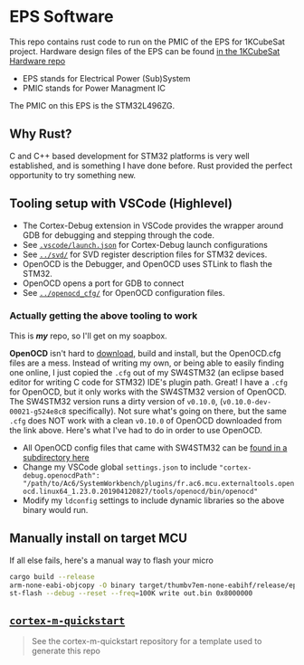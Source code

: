 # EPS Software

This repo contains rust code to run on the PMIC of the EPS for 1KCubeSat project. Hardware design files of the EPS can be found [in the 1KCubeSat Hardware repo](https://github.com/rgw3d/1KCubeSat_Hardware/tree/master/eps_board)

- EPS stands for Electrical Power (Sub)System
- PMIC stands for Power Managment IC

The PMIC on this EPS is the STM32L496ZG.

## Why Rust?

C and C++ based development for STM32 platforms is very well established, and is something I have done before. Rust provided the perfect opportunity to try something new.

## Tooling setup with VSCode (Highlevel)

- The Cortex-Debug extension in VSCode provides the wrapper around GDB for debugging and stepping through the code.
- See [`.vscode/launch.json`](.vscode/launch.json) for Cortex-Debug launch configurations
- See [`../svd/`](../svd/README.md) for SVD register description files for STM32 devices.
- OpenOCD is the Debugger, and OpenOCD uses STLink to flash the STM32.
- OpenOCD opens a port for GDB to connect
- See [`../openocd_cfg/`](../openocd_cfg/README.md) for OpenOCD configuration files.

### Actually getting the above tooling to work

This is ***my*** repo, so I'll get on my soapbox.

**OpenOCD** isn't hard to [download](https://sourceforge.net/projects/openocd/), build and install, but the OpenOCD.cfg files are a mess.
Instead of writing my own, or being able to easily finding one online, I just copied the `.cfg` out of my SW4STM32 (an eclipse based editor for writing C code for STM32) IDE's plugin path.
Great! I have a `.cfg` for OpenOCD, but it only works with the SW4STM32 version of OpenOCD.
The SW4STM32 version runs a dirty version of `v0.10.0`, (`v0.10.0-dev-00021-g524e8c8` specifically).
Not sure what's going on there, but the same `.cfg` does NOT work with a clean `v0.10.0` of OpenOCD downloaded from the link above.
Here's what I've had to do in order to use OpenOCD.

- All OpenOCD config files that came with SW4STM32 can be [found in a subdirectory here](openocd_cfg/README.md)
- Change my VSCode global `settings.json` to include `"cortex-debug.openocdPath": "/path/to/Ac6/SystemWorkbench/plugins/fr.ac6.mcu.externaltools.openocd.linux64_1.23.0.201904120827/tools/openocd/bin/openocd"`
- Modify my `ldconfig` settings to include dynamic libraries so the above binary would run.

## Manually install on target MCU

If all else fails, here's a manual way to flash your micro

```bash
cargo build --release
arm-none-eabi-objcopy -O binary target/thumbv7em-none-eabihf/release/eps out.bin
st-flash --debug --reset --freq=100K write out.bin 0x8000000
```

## [`cortex-m-quickstart`](https://github.com/rust-embedded/cortex-m-quickstart)

> See the cortex-m-quickstart repository for a template used to generate this repo

